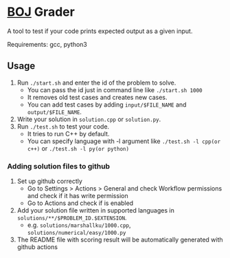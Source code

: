 # [BOJ](https://www.acmicpc.net/) Grader

A tool to test if your code prints expected output as a given input.

Requirements: gcc, python3

## Usage

1. Run `./start.sh` and enter the id of the problem to solve.
    - You can pass the id just in command line like `./start.sh 1000`
    - It removes old test cases and creates new cases.
    - You can add test cases by adding `input/$FILE_NAME` and `output/$FILE_NAME`.
2. Write your solution in `solution.cpp` or `solution.py`.
3. Run `./test.sh` to test your code.
    - It tries to run C++ by default.
    - You can specify language with -l argument like `./test.sh -l cpp(or c++)` or `./test.sh -l py(or python)`

### Adding solution files to github

1. Set up github correctly
    - Go to Settings > Actions > General and check Workflow permissions and check if it has write permission
    - Go to Actions and check if is enabled
2. Add your solution file written in supported languages in `solutions/**/$PROBLEM_ID.$EXTENSION`.
    - e.g. `solutions/marshallku/1000.cpp`, `solutions/numerical/easy/1000.py`
3. The README file with scoring result will be automatically generated with github actions
